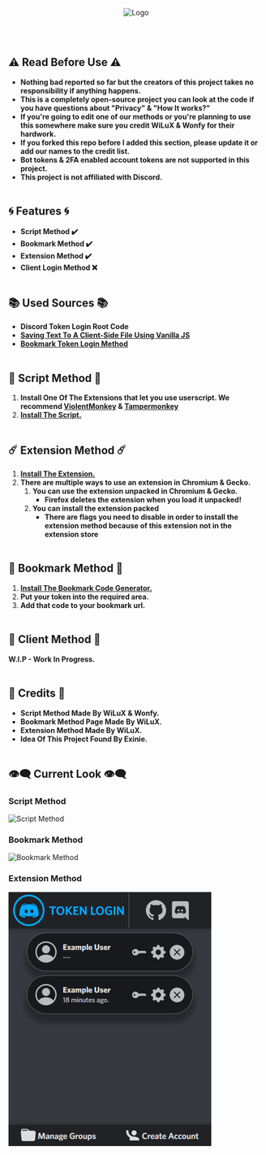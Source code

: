 <p align="center">
  <a><img src="https://raw.githubusercontent.com/WiLuX-Source/Discord-Token-Login/master/Resources/New_LogoNB.png" height="200em" alt="Logo"></a>
</p>
<br></br>

## ⚠️ Read Before Use ⚠️
- **Nothing bad reported so far but the creators of this project takes no responsibility if anything happens.**
- **This is a completely open-source project you can look at the code if you have questions about "Privacy" & "How It works?"**
- **If you're going to edit one of our methods or you're planning to use this somewhere make sure you credit WiLuX & Wonfy for their hardwork.**
- **If you forked this repo before I added this section, please update it or add our names to the credit list.**
- **Bot tokens & 2FA enabled account tokens are not supported in this project.**
- **This project is not affiliated with Discord.**
<br></br>

## 🌀 Features 🌀
- **Script Method ✔️**
- **Bookmark Method ✔️**
- **Extension Method ✔️**
- **Client Login Method ❌**
<br></br>

## 📚 Used Sources 📚
- **Discord Token Login Root Code**
- **[Saving Text To A Client-Side File Using Vanilla JS](https://robkendal.co.uk/blog/2020-04-17-saving-text-to-client-side-file-using-vanilla-js)**
- **[Bookmark Token Login Method](https://github.com/Kappador/Token-Bookmark-Login)**
<br></br>

## 📜 Script Method 📜
1. **Install One Of The Extensions that let you use userscript. We recommend [ViolentMonkey](https://violentmonkey.github.io/) & [Tampermonkey](https://www.tampermonkey.net/)**
2. **[Install The Script.](https://github.com/WiLuX-Source/Discord-Token-Login/raw/master/Token%20Login%20Script.user.js)**
<br></br>

## ☄️ Extension Method ☄️
1. **[Install The Extension.](https://github.com/WiLuX-Source/Discord-Token-Login/releases/tag/1.3)**
2. **There are multiple ways to use an extension in Chromium & Gecko.**
   1. **You can use the extension unpacked in Chromium & Gecko.**
       - **Firefox deletes the extension when you load it unpacked!**
   2. **You can install the extension packed**
       - **There are flags you need to disable in order to install the extension method because of this extension not in the extension store** 
<br></br>

## 🔖 Bookmark Method 🔖
1. **[Install The Bookmark Code Generator.](https://raw.githubusercontent.com/WiLuX-Source/Discord-Token-Login/master/Bookmark.html)**
2. **Put your token into the required area.**
3. **Add that code to your bookmark url.**
<br></br>

## 🤖 Client Method 🤖
**W.I.P - Work In Progress.**
<br></br>

## 📄 Credits 📄
- **Script Method Made By WiLuX & Wonfy.**
- **Bookmark Method Page Made By WiLuX.**
- **Extension Method Made By WiLuX.**
- **Idea Of This Project Found By Exinie.**
<br></br>

## 👁️‍🗨️ Current Look 👁️‍🗨️
### Script Method
<img src="https://raw.githubusercontent.com/WiLuX-Source/Discord-Token-Login/master/Resources/Scriptmethod.png" alt="Script Method">

### Bookmark Method
<img src="https://raw.githubusercontent.com/WiLuX-Source/Discord-Token-Login/master/Resources/Bookmarkmethod.png" alt="Bookmark Method">

### Extension Method
<img src="https://raw.githubusercontent.com/WiLuX-Source/Discord-Token-Login/master/Resources/Extensionnew.png" alt="Extension Method">
